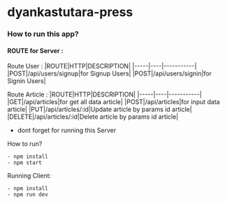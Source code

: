 # dyankastutara-press

### How to run this app?

#### ROUTE for Server :

Route User :
|ROUTE|HTTP|DESCRIPTION|
|-----|----|-----------|
|POST|/api/users/signup|for Signup Users|
|POST|/api/users/signin|for Signin Users|

Route Article :
|ROUTE|HTTP|DESCRIPTION|
|-----|----|-----------|
|GET|/api/articles|for get all data article|
|POST|/api/articles|for input data article|
|PUT|/api/articles/:id|Update article by params id article|
|DELETE|/api/articles/:id|Delete article by params id article|

* dont forget for running this Server

How to run?
```
- npm install
- npm start
```
Running Client:

```
- npm install
- npm run dev
```
